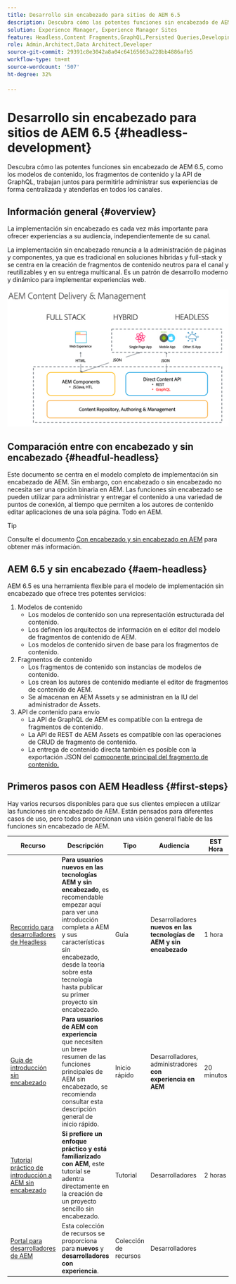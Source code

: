 ```yaml
---
title: Desarrollo sin encabezado para sitios de AEM 6.5
description: Descubra cómo las potentes funciones sin encabezado de AEM 6.5, como los modelos de contenido, los fragmentos de contenido y la API de GraphQL, trabajan juntos para permitirle administrar sus experiencias de forma centralizada y atenderlas en todos los canales.
solution: Experience Manager, Experience Manager Sites
feature: Headless,Content Fragments,GraphQL,Persisted Queries,Developing
role: Admin,Architect,Data Architect,Developer
source-git-commit: 29391c8e3042a8a04c64165663a228bb4886afb5
workflow-type: tm+mt
source-wordcount: '507'
ht-degree: 32%

---
```


# Desarrollo sin encabezado para sitios de AEM 6.5 {#headless-development}

Descubra cómo las potentes funciones sin encabezado de AEM 6.5, como los modelos de contenido, los fragmentos de contenido y la API de GraphQL, trabajan juntos para permitirle administrar sus experiencias de forma centralizada y atenderlas en todos los canales.

## Información general {#overview}

La implementación sin encabezado es cada vez más importante para ofrecer experiencias a su audiencia, independientemente de su canal.

La implementación sin encabezado renuncia a la administración de páginas y componentes, ya que es tradicional en soluciones híbridas y full-stack y se centra en la creación de fragmentos de contenido neutros para el canal y reutilizables y en su entrega multicanal. Es un patrón de desarrollo moderno y dinámico para implementar experiencias web.

![Modelos de implementación de AEM](/help/sites-developing/headless/getting-started/assets/aem-implementation-models.png)

## Comparación entre con encabezado y sin encabezado {#headful-headless}

Este documento se centra en el modelo completo de implementación sin encabezado de AEM. Sin embargo, con encabezado o sin encabezado no necesita ser una opción binaria en AEM. Las funciones sin encabezado se pueden utilizar para administrar y entregar el contenido a una variedad de puntos de conexión, al tiempo que permiten a los autores de contenido editar aplicaciones de una sola página. Todo en AEM.

>[!TIP]
>
>Consulte el documento [Con encabezado y sin encabezado en AEM](/help/sites-developing/headful-headless.md) para obtener más información.

## AEM 6.5 y sin encabezado {#aem-headless}

AEM 6.5 es una herramienta flexible para el modelo de implementación sin encabezado que ofrece tres potentes servicios:

1. Modelos de contenido
   * Los modelos de contenido son una representación estructurada del contenido.
   * Los definen los arquitectos de información en el editor del modelo de fragmentos de contenido de AEM.
   * Los modelos de contenido sirven de base para los fragmentos de contenido.
1. Fragmentos de contenido
   * Los fragmentos de contenido son instancias de modelos de contenido.
   * Los crean los autores de contenido mediante el editor de fragmentos de contenido de AEM.
   * Se almacenan en AEM Assets y se administran en la IU del administrador de Assets.
1. API de contenido para envío
   * La API de GraphQL de AEM es compatible con la entrega de fragmentos de contenido.
   * La API de REST de AEM Assets es compatible con las operaciones de CRUD de fragmento de contenido.
   * La entrega de contenido directa también es posible con la exportación JSON del [componente principal del fragmento de contenido.](https://experienceleague.adobe.com/docs/experience-manager-core-components/using/components/content-fragment-component.html?lang=es)

## Primeros pasos con AEM Headless {#first-steps}

Hay varios recursos disponibles para que sus clientes empiecen a utilizar las funciones sin encabezado de AEM. Están pensados para diferentes casos de uso, pero todos proporcionan una visión general fiable de las funciones sin encabezado de AEM.

| Recurso | Descripción | Tipo | Audiencia | EST Hora |
|---|---|---|---|---|
| [Recorrido para desarrolladores de Headless](/help/journey-headless/developer/overview.md) | **Para usuarios nuevos en las tecnologías AEM y sin encabezado**, es recomendable empezar aquí para ver una introducción completa a AEM y sus características sin encabezado, desde la teoría sobre esta tecnología hasta publicar su primer proyecto sin encabezado. | Guía  | Desarrolladores **nuevos en las tecnologías de AEM y sin encabezado** | 1 hora |
| [Guía de introducción sin encabezado](/help/sites-developing/headless/getting-started/introduction.md) | **Para usuarios de AEM con experiencia** que necesiten un breve resumen de las funciones principales de AEM sin encabezado, se recomienda consultar esta descripción general de inicio rápido. | Inicio rápido | Desarrolladores, administradores **con experiencia en AEM** | 20 minutos |
| [Tutorial práctico de introducción a AEM sin encabezado](https://experienceleague.adobe.com/docs/experience-manager-learn/getting-started-with-aem-headless/graphql/multi-step/overview.html?lang=es) | **Si prefiere un enfoque práctico y está familiarizado con AEM**, este tutorial se adentra directamente en la creación de un proyecto sencillo sin encabezado. | Tutorial | Desarrolladores | 2 horas |
| [Portal para desarrolladores de AEM](https://experienceleague.adobe.com/landing/experience-manager/headless/developer.html?lang=es) | Esta colección de recursos se proporciona para **nuevos** y **desarrolladores con experiencia**. | Colección de recursos | Desarrolladores | |
